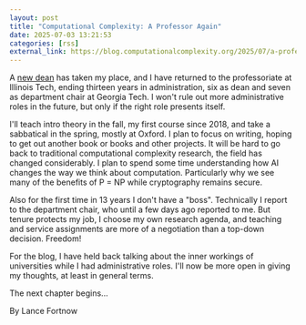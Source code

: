 ```yaml
---
layout: post
title: "Computational Complexity: A Professor Again"
date: 2025-07-03 13:21:53 
categories: [rss]
external_link: https://blog.computationalcomplexity.org/2025/07/a-professor-again.html
---
```


A [new dean](https://www.iit.edu/news/illinois-tech-names-nicole-l-beebe-new-college-computing-dean) has taken my place, and I have returned to the professoriate at Illinois Tech, ending thirteen years in administration, six as dean and seven as department chair at Georgia Tech. I won't rule out more administrative roles in the future, but only if the right role presents itself.

I'll teach intro theory in the fall, my first course since 2018, and take a sabbatical in the spring, mostly at Oxford. I plan to focus on writing, hoping to get out another book or books and other projects. It will be hard to go back to traditional computational complexity research, the field has changed considerably. I plan to spend some time understanding how AI changes the way we think about computation. Particularly why we see many of the benefits of P = NP while cryptography remains secure.

Also for the first time in 13 years I don't have a "boss". Technically I report to the department chair, who until a few days ago reported to me. But tenure protects my job, I choose my own research agenda, and teaching and service assignments are more of a negotiation than a top-down decision. Freedom!

For the blog, I have held back talking about the inner workings of universities while I had administrative roles. I'll now be more open in giving my thoughts, at least in general terms.

The next chapter begins...

By Lance Fortnow
